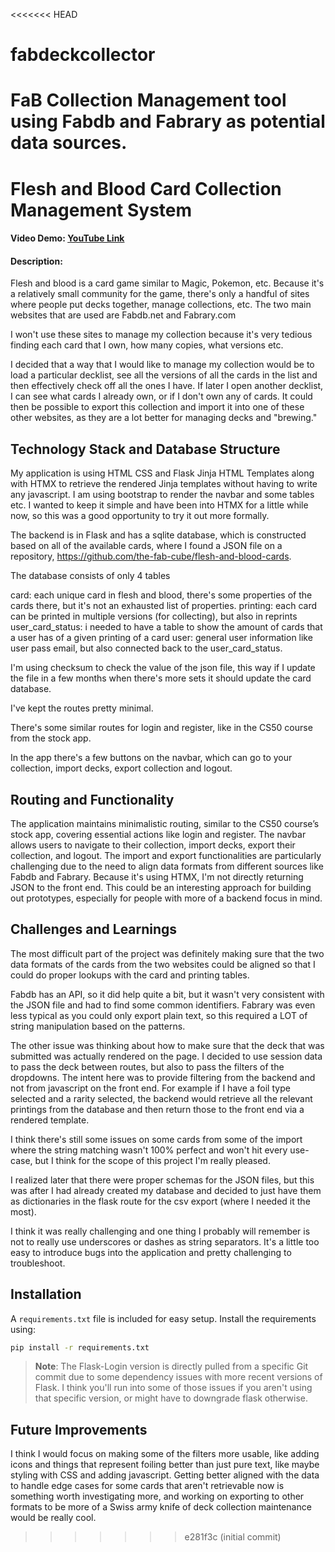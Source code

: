 <<<<<<< HEAD
# fabdeckcollector
FaB Collection Management tool using Fabdb and Fabrary as potential data sources.
=======
# Flesh and Blood Card Collection Management System
#### Video Demo: [YouTube Link](https://www.youtube.com/watch?v=yOGV3C9GR4s)
#### Description:
Flesh and blood is a card game similar to Magic, Pokemon, etc. Because it's a relatively small community for the game, there's only a handful of sites where people put decks together, manage collections, etc. The two main websites that are used are Fabdb.net and Fabrary.com

I won't use these sites to manage my collection because it's very tedious finding each card that I own, how many copies, what versions etc.

I decided that a way that I would like to manage my collection would be to load a particular decklist, see all the versions of all the cards in the list and then effectively check off all the ones I have. If later I open another decklist, I can see what cards I already own, or if I don't own any of cards. It could then be possible to export this collection and import it into one of these other websites, as they are a lot better for managing decks and "brewing."

## Technology Stack and Database Structure
My application is using HTML CSS and Flask Jinja HTML Templates along with HTMX to retrieve the rendered Jinja templates without having to write any javascript. I am using bootstrap to render the navbar and some tables etc. I wanted to keep it simple and have been into HTMX for a little while now, so this was a good opportunity to try it out more formally.

The backend is in Flask and has a sqlite database, which is constructed based on all of the available cards, where I found a JSON file on a repository, https://github.com/the-fab-cube/flesh-and-blood-cards. 

The database consists of only 4 tables

card: each unique card in flesh and blood, there's some properties of the cards there, but it's not an exhausted list of properties.
printing: each card can be printed in multiple versions (for collecting), but also in reprints
user_card_status: i needed to have a table to show the amount of cards that a user has of a given printing of a card
user: general user information like user pass email, but also connected back to the user_card_status.

I'm using checksum to check the value of the json file, this way if I update the file in a few months when there's more sets it should update the card database.

I've kept the routes pretty minimal.

There's some similar routes for login and register, like in the CS50 course from the stock app.

In the app there's a few buttons on the navbar, which can go to your collection, import decks, export collection and logout. 

## Routing and Functionality
The application maintains minimalistic routing, similar to the CS50 course’s stock app, covering essential actions like login and register. The navbar allows users to navigate to their collection, import decks, export their collection, and logout. The import and export functionalities are particularly challenging due to the need to align data formats from different sources like Fabdb and Fabrary. Because it's using HTMX, I'm not directly returning JSON to the front end. This could be an interesting approach for building out prototypes, especially for people with more of a backend focus in mind.

## Challenges and Learnings
The most difficult part of the project was definitely making sure that the two data formats of the cards from the two websites could be aligned so that I could do proper lookups with the card and printing tables.

Fabdb has an API, so it did help quite a bit, but it wasn't very consistent with the JSON file and had to find some common identifiers. Fabrary was even less typical as you could only export plain text, so this required a LOT of string manipulation based on the patterns.

The other issue was thinking about how to make sure that the deck that was submitted was actually rendered on the page. I decided to use session data to pass the deck between routes, but also to pass the filters of the dropdowns. The intent here was to provide filtering from the backend and not from javascript on the front end. For example if I have a foil type selected and a rarity selected, the backend would retrieve all the relevant printings from the database and then return those to the front end via a rendered template.

I think there's still some issues on some cards from some of the import where the string matching wasn't 100% perfect and won't hit every use-case, but I think for the scope of this project I'm really pleased.

I realized later that there were proper schemas for the JSON files, but this was after I had already created my database and decided to just have them as dictionaries in the flask route for the csv export (where I needed it the most).

I think it was really challenging and one thing I probably will remember is not to really use underscores or dashes as string separators. It's a little too easy to introduce bugs into the application and pretty challenging to troubleshoot.


## Installation
A `requirements.txt` file is included for easy setup. Install the requirements using:
```bash
pip install -r requirements.txt
```

> **Note**: The Flask-Login version is directly pulled from a specific Git commit due to some dependency issues with more recent versions of Flask. I think you'll run into some of those issues if you aren't using that specific version, or might have to downgrade flask otherwise.

## Future Improvements
I think I would focus on making some of the filters more usable, like adding icons and things that represent foiling better than just pure text, like maybe styling with CSS and adding javascript. Getting better aligned with the data to handle edge cases for some cards that aren't retrievable now is something worth investigating more, and working on exporting to other formats to be more of a Swiss army knife of deck collection maintenance would be really cool.
>>>>>>> e281f3c (initial commit)
